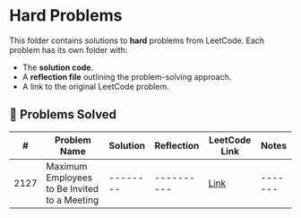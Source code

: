 # Hard Problems

This folder contains solutions to **hard** problems from LeetCode. Each problem has its own folder with:
- The **solution code**.
- A **reflection file** outlining the problem-solving approach.
- A link to the original LeetCode problem.

## 📜 Problems Solved

| #   | Problem Name                         | Solution | Reflection  | LeetCode Link | Notes                            |
|-----|--------------------------------------|----------|-------------|---------------|---------------------------------|
| 2127| Maximum Employees to Be Invited to a Meeting|--------|----------|[Link](https://leetcode.com/problems/maximum-employees-to-be-invited-to-a-meeting/description/)|-------|
